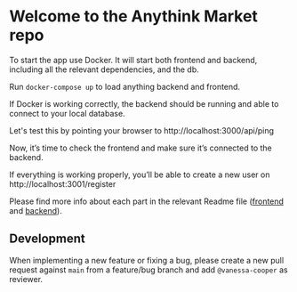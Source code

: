 # Welcome to the Anythink Market repo

To start the app use Docker. It will start both frontend and backend, including all the relevant dependencies, and the db.

Run `` docker-compose up `` to load anything backend and frontend.

If Docker is working correctly, the backend should be running and able to connect to your local database.

Let's test this by pointing your browser to http://localhost:3000/api/ping


Now, it’s time to check the frontend and make sure it’s connected to the backend.

If everything is working properly, you’ll be able to create a new user on http://localhost:3001/register


Please find more info about each part in the relevant Readme file ([frontend](frontend/readme.md) and [backend](backend/README.md)).

## Development

When implementing a new feature or fixing a bug, please create a new pull request against `main` from a feature/bug branch and add `@vanessa-cooper` as reviewer.

